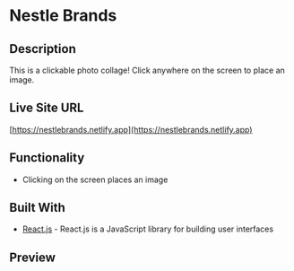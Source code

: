 # Nestle Brands

## Description
This is a clickable photo collage! Click anywhere on the screen to place an image. 

<!-- ### Why Nestle?
Nestle is consistently ranked as one of the world's top plastic polluters.  -->

## Live Site URL
[https://nestlebrands.netlify.app](https://nestlebrands.netlify.app)

## Functionality
* Clicking on the screen places an image 

## Built With
* [React.js](https://reactjs.org/) - React.js is a JavaScript library for building user interfaces

## Preview
